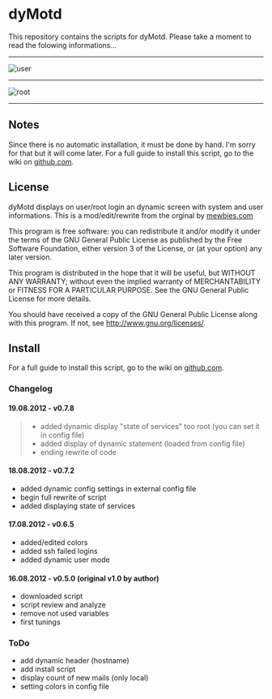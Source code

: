 # dyMotd

This repository contains the scripts for dyMotd. Please take a moment to read the folowing informations...

________

![user](http://www.abload.de/img/loggedin_userjou3s.jpg)
________

![root](http://www.abload.de/img/loggedin_rootevug6.jpg)
________


## Notes

Since there is no automatic installation, it must be done by hand. I'm sorry for that but it will come later. For a full guide to install this script, go to the wiki on [github.com][].


## License

dyMotd displays on user/root login an dynamic screen with system and user informations. This is a mod/edit/rewrite from the orginal by [mewbies.com][]

This program is free software: you can redistribute it and/or modify it under the terms of the GNU General Public License as published by the Free Software Foundation, either version 3 of the License, or (at your option) any later version.

This program is distributed in the hope that it will be useful, but WITHOUT ANY WARRANTY; without even the implied warranty of MERCHANTABILITY or FITNESS FOR A PARTICULAR PURPOSE.  See the GNU General Public License for more details.

You should have received a copy of the GNU General Public License along with this program.  If not, see <http://www.gnu.org/licenses/>.


## Install

For a full guide to install this script, go to the wiki on [github.com][].


### Changelog

#### 19.08.2012 - v0.7.8
> * added dynamic display "state of services" too root (you can set it in config file)
> * added display of dynamic statement (loaded from config file)
> * ending rewrite of code

#### 18.08.2012 - v0.7.2

 * added dynamic config settings in external config file
 * begin full rewrite of script
 * added displaying state of services
 
#### 17.08.2012 - v0.6.5

 * added/edited colors
 * added ssh failed logins
 * added dynamic user mode
 
#### 16.08.2012 - v0.5.0 (original v1.0 by author)

 * downloaded script
 * script review and analyze
 * remove not used variables
 * first tunings

### ToDo

 * add dynamic header (hostname)
 * add install script
 * display count of new mails (only local)
 * setting colors in config file
 
 
 
 
[mewbies.com]:         http://mewbies.com/how_to_customize_your_console_login_message_tutorial.htm
[github.com]:         http://github.com/iptoux/dyMotd/wiki
[Pull Request]:         https://github.com/iptoux/dyMotd/pulls
